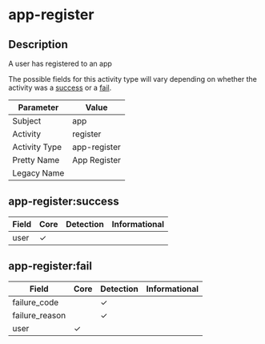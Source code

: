 app-register
============

Description
-----------
A user has registered to an app

The possible fields for this activity type will vary depending on whether the activity was a [success](#app-registersuccess) or a [fail](#app-registerfail).

| Parameter     | Value        |
| ------------- | ------------ |
| Subject       | app          |
| Activity      | register     |
| Activity Type | app-register |
| Pretty Name   | App Register |
| Legacy Name   |              |

app-register:success
--------------------

| Field | Core     | Detection | Informational |
| ----- | -------- | --------- | ------------- |
| user  | &#10003; |           |               |

app-register:fail
-----------------

| Field          | Core     | Detection | Informational |
| -------------- | -------- | --------- | ------------- |
| failure_code   |          | &#10003;  |               |
| failure_reason |          | &#10003;  |               |
| user           | &#10003; |           |               |